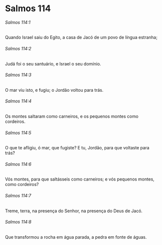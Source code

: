 # Salmos 114

###### Salmos 114:1

Quando Israel saiu do Egito, a casa de Jacó de um povo de língua estranha;

###### Salmos 114:2

Judá foi o seu santuário, e Israel o seu domínio.

###### Salmos 114:3

O mar viu isto, e fugiu; o Jordão voltou para trás.

###### Salmos 114:4

Os montes saltaram como carneiros, e os pequenos montes como cordeiros.

###### Salmos 114:5

O que te afligiu, ó mar, que fugiste? E tu, Jordão, para que voltaste para trás?

###### Salmos 114:6

Vós montes, para que saltásseis como carneiros; e vós pequenos montes, como cordeiros?

###### Salmos 114:7

Treme, terra, na presença do Senhor, na presença do Deus de Jacó.

###### Salmos 114:8

Que transformou a rocha em água parada, a pedra em fonte de águas.

